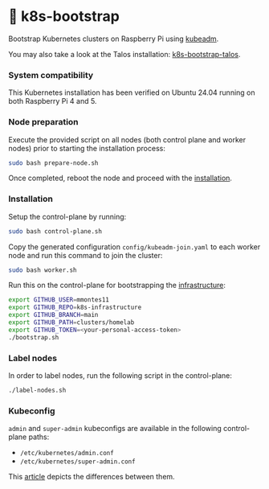 # 🚀 k8s-bootstrap
Bootstrap Kubernetes clusters on Raspberry Pi using [kubeadm](https://kubernetes.io/docs/setup/production-environment/tools/kubeadm/create-cluster-kubeadm/).

You may also take a look at the Talos installation: [k8s-bootstrap-talos](https://github.com/mmontes11/k8s-bootstrap-talos).

### System compatibility

This Kubernetes installation has been verified on Ubuntu 24.04 running on both Raspberry Pi 4 and 5.

### Node preparation

Execute the provided script on all nodes (both control plane and worker nodes) prior to starting the installation process:

```bash
sudo bash prepare-node.sh
```

Once completed, reboot the node and proceed with the [installation](#installation).

### Installation

Setup the control-plane by running:
```bash
sudo bash control-plane.sh
```

Copy the generated configuration `config/kubeadm-join.yaml` to each worker node and run this command to join the cluster:
```bash
sudo bash worker.sh 
``` 

Run this on the control-plane for bootstrapping the [infrastructure](https://github.com/mmontes11/k8s-infrastructure):
```bash
export GITHUB_USER=mmontes11
export GITHUB_REPO=k8s-infrastructure 
export GITHUB_BRANCH=main
export GITHUB_PATH=clusters/homelab
export GITHUB_TOKEN=<your-personal-access-token>
./bootstrap.sh
``` 

### Label nodes

In order to label nodes, run the following script in the control-plane:

```bash
./label-nodes.sh
```

### Kubeconfig

`admin` and `super-admin` kubeconfigs are available in the following control-plane paths:
- `/etc/kubernetes/admin.conf`
- `/etc/kubernetes/super-admin.conf`

This [article](https://raesene.github.io/blog/2024/01/06/when-is-admin-not-admin/) depicts the differences between them.
